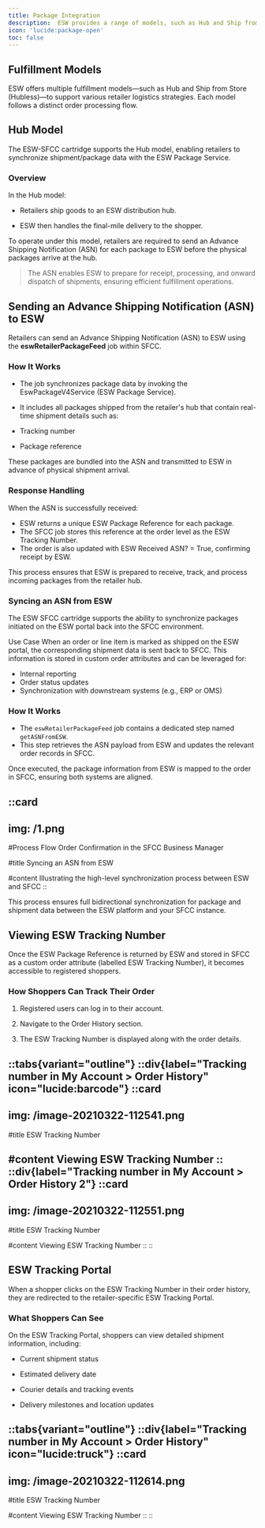 ```yaml
---
title: Package Integration
description:  ESW provides a range of models, such as Hub and Ship from Store (Hubless) for retailers to fulfill the orders
icon: 'lucide:package-open'
toc: false
---
```


## Fulfillment Models

ESW offers multiple fulfillment models—such as Hub and Ship from Store (Hubless)—to support various retailer logistics strategies. Each model follows a distinct order processing flow.

## Hub Model

The ESW-SFCC cartridge supports the Hub model, enabling retailers to synchronize shipment/package data with the ESW Package Service.

### Overview
In the Hub model:

- Retailers ship goods to an ESW distribution hub.

- ESW then handles the final-mile delivery to the shopper.

To operate under this model, retailers are required to send an Advance Shipping Notification (ASN) for each package to ESW before the physical packages arrive at the hub.

> The ASN enables ESW to prepare for receipt, processing, and onward dispatch of shipments, ensuring efficient fulfillment operations.

## Sending an Advance Shipping Notification (ASN) to ESW
Retailers can send an Advance Shipping Notification (ASN) to ESW using the **eswRetailerPackageFeed** job within SFCC.

### How It Works
- The job synchronizes package data by invoking the EswPackageV4Service (ESW Package Service).

- It includes all packages shipped from the retailer's hub that contain real-time shipment details such as:
 - Tracking number
 - Package reference

These packages are bundled into the ASN and transmitted to ESW in advance of physical shipment arrival.

### Response Handling
When the ASN is successfully received:
- ESW returns a unique ESW Package Reference for each package.
- The SFCC job stores this reference at the order level as the ESW Tracking Number.
- The order is also updated with ESW Received ASN? = True, confirming receipt by ESW.

This process ensures that ESW is prepared to receive, track, and process incoming packages from the retailer hub.

### Syncing an ASN from ESW
The ESW SFCC cartridge supports the ability to synchronize packages initiated on the ESW portal back into the SFCC environment.

Use Case
When an order or line item is marked as shipped on the ESW portal, the corresponding shipment data is sent back to SFCC. This information is stored in custom order attributes and can be leveraged for:

- Internal reporting
- Order status updates
- Synchronization with downstream systems (e.g., ERP or OMS)

### How It Works

- The `eswRetailerPackageFeed` job contains a dedicated step named `getASNFromESW`.
- This step retrieves the ASN payload from ESW and updates the relevant order records in SFCC.

Once executed, the package information from ESW is mapped to the order in SFCC, ensuring both systems are aligned.

::card
---
img: /1.png
---
#Process Flow
Order Confirmation in the SFCC Business Manager 

#title
Syncing an ASN from ESW

#content
Illustrating the high-level synchronization process between ESW and SFCC
::

This process ensures full bidirectional synchronization for package and shipment data between the ESW platform and your SFCC instance.

## Viewing ESW Tracking Number
Once the ESW Package Reference is returned by ESW and stored in SFCC as a custom order attribute (labelled ESW Tracking Number), it becomes accessible to registered shoppers.

### How Shoppers Can Track Their Order

1. Registered users can log in to their account.

2. Navigate to the Order History section.

3. The ESW Tracking Number is displayed along with the order details.

::tabs{variant="outline"}
  ::div{label="Tracking number in My Account > Order History" icon="lucide:barcode"}
  ::card
  ---
  img: /image-20210322-112541.png
  ---
  #title
  ESW Tracking Number

  #content
  Viewing ESW Tracking Number
  ::
  ::div{label="Tracking number in My Account > Order History 2"}
  ::card
  ---
  img: /image-20210322-112551.png
  ---
  #title
  ESW Tracking Number

  #content
  Viewing ESW Tracking Number
  ::
::


## ESW Tracking Portal

When a shopper clicks on the ESW Tracking Number in their order history, they are redirected to the retailer-specific ESW Tracking Portal.

### What Shoppers Can See

On the ESW Tracking Portal, shoppers can view detailed shipment information, including:

- Current shipment status

- Estimated delivery date

- Courier details and tracking events

- Delivery milestones and location updates


::tabs{variant="outline"}
  ::div{label="Tracking number in My Account > Order History" icon="lucide:truck"}
  ::card
  ---
  img: /image-20210322-112614.png
  ---
  #title
  ESW Tracking Number

  #content
  Viewing ESW Tracking Number
  ::
:: 







